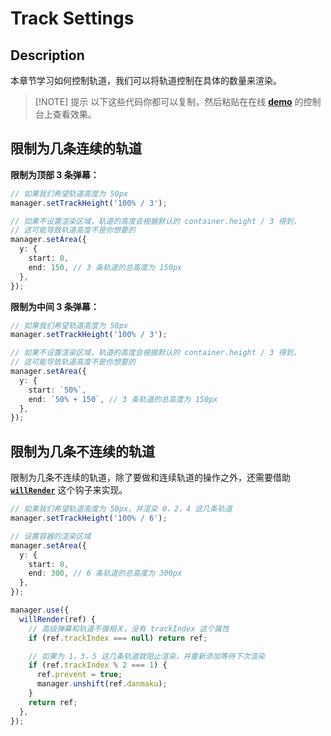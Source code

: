 # Track Settings

## Description

本章节学习如何控制轨道，我们可以将轨道控制在具体的数量来渲染。

> [!NOTE] 提示
> 以下这些代码你都可以复制，然后粘贴在在线 [**demo**](https://imtaotao.github.io/danmu/) 的控制台上查看效果。

## 限制为几条连续的轨道

**限制为顶部 3 条弹幕：**

```ts {2,8-9}
// 如果我们希望轨道高度为 50px
manager.setTrackHeight('100% / 3');

// 如果不设置渲染区域，轨道的高度会根据默认的 container.height / 3 得到，
// 这可能导致轨道高度不是你想要的
manager.setArea({
  y: {
    start: 0,
    end: 150, // 3 条轨道的总高度为 150px
  },
});
```

**限制为中间 3 条弹幕：**

```ts {2,8-9}
// 如果我们希望轨道高度为 50px
manager.setTrackHeight('100% / 3');

// 如果不设置渲染区域，轨道的高度会根据默认的 container.height / 3 得到，
// 这可能导致轨道高度不是你想要的
manager.setArea({
  y: {
    start: `50%`,
    end: `50% + 150`, // 3 条轨道的总高度为 150px
  },
});
```

## 限制为几条不连续的轨道

限制为几条不连续的轨道，除了要做和连续轨道的操作之外，还需要借助 [**`willRender`**](../reference/manager-hooks/#hooks-willrender) 这个钩子来实现。

```ts {2,7-8,15,18-21}
// 如果我们希望轨道高度为 50px，并渲染 0，2，4 这几条轨道
manager.setTrackHeight('100% / 6');

// 设置容器的渲染区域
manager.setArea({
  y: {
    start: 0,
    end: 300, // 6 条轨道的总高度为 300px
  },
});

manager.use({
  willRender(ref) {
    // 高级弹幕和轨道不强相关，没有 trackIndex 这个属性
    if (ref.trackIndex === null) return ref;

    // 如果为 1，3，5 这几条轨道就阻止渲染，并重新添加等待下次渲染
    if (ref.trackIndex % 2 === 1) {
      ref.prevent = true;
      manager.unshift(ref.danmaku);
    }
    return ref;
  },
});
```
